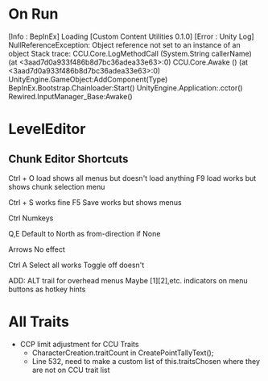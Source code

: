 ﻿# On Run

[Info   :   BepInEx] Loading [Custom Content Utilities 0.1.0]
[Error  : Unity Log] NullReferenceException: Object reference not set to an instance of an object
Stack trace:
CCU.Core.LogMethodCall (System.String callerName) (at <3aad7d0a933f486b8d7bc36adea33e63>:0)
CCU.Core.Awake () (at <3aad7d0a933f486b8d7bc36adea33e63>:0)
UnityEngine.GameObject:AddComponent(Type)
BepInEx.Bootstrap.Chainloader:Start()
UnityEngine.Application:.cctor()
Rewired.InputManager_Base:Awake()

# LevelEditor

## Chunk Editor Shortcuts

Ctrl + O load shows all menus but doesn't load anything
F9 load works but shows chunk selection menu

Ctrl + S works fine
F5 Save works but shows menus

Ctrl Numkeys

Q,E 
	Default to North as from-direction if None

Arrows 
	No effect

Ctrl A
	Select all works
	Toggle off doesn't

ADD:
	ALT trail for overhead menus
	Maybe [1][2],etc. indicators on menu buttons as hotkey hints

# All Traits

- CCP limit adjustment for CCU Traits
	- CharacterCreation.traitCount in CreatePointTallyText();
	- Line 532, need to make a custom list of this.traitsChosen where they are not on CCU trait list